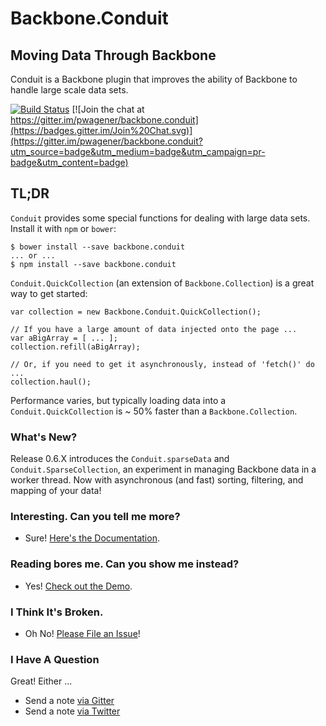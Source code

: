 # Backbone.Conduit
## Moving Data Through Backbone

Conduit is a Backbone plugin that improves the ability of Backbone to handle large scale data sets.  

[![Build Status](https://travis-ci.org/pwagener/backbone.conduit.svg?branch=master)](https://travis-ci.org/pwagener/backbone.conduit)
[![Join the chat at https://gitter.im/pwagener/backbone.conduit](https://badges.gitter.im/Join%20Chat.svg)](https://gitter.im/pwagener/backbone.conduit?utm_source=badge&utm_medium=badge&utm_campaign=pr-badge&utm_content=badge)

## TL;DR
`Conduit` provides some special functions for dealing
with large data sets.  Install it with `npm` or `bower`:
```
$ bower install --save backbone.conduit
... or ...
$ npm install --save backbone.conduit
```

`Conduit.QuickCollection` (an extension of `Backbone.Collection`) is a great way to get started:

```
var collection = new Backbone.Conduit.QuickCollection();

// If you have a large amount of data injected onto the page ...
var aBigArray = [ ... ];
collection.refill(aBigArray);

// Or, if you need to get it asynchronously, instead of 'fetch()' do ...
collection.haul();
```

Performance varies, but typically loading data into a `Conduit.QuickCollection` is ~ 50% faster than a `Backbone.Collection`.

### What's New?
Release 0.6.X introduces the `Conduit.sparseData` and `Conduit.SparseCollection`, an experiment in managing Backbone
data in a worker thread.  Now with asynchronous (and fast) sorting, filtering, and mapping of your data!

### Interesting.  Can you tell me more?
- Sure!  [Here's the Documentation](http://pwagener.github.io/backbone.conduit/).

### Reading bores me.  Can you show me instead?
- Yes!  [Check out the Demo](http://conduit.wagener.org).

### I Think It's Broken.
- Oh No!  [Please File an Issue](https://github.com/pwagener/backbone.conduit/issues)!

### I Have A Question
Great!  Either ...
- Send a note [via Gitter](https://gitter.im/pwagener/backbone.conduit)
- Send a note [via Twitter](https://twitter.com/peterwagener)
